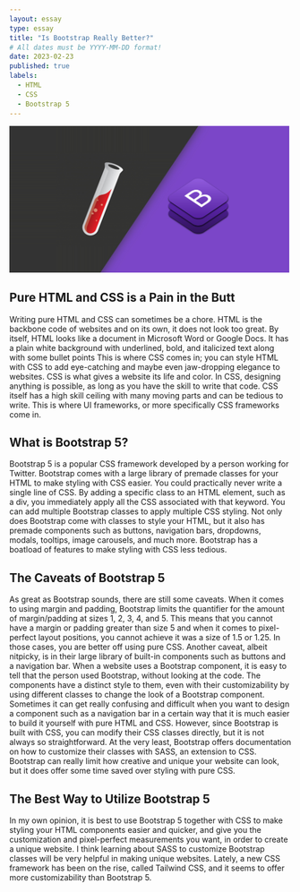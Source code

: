 ```yaml
---
layout: essay
type: essay
title: "Is Bootstrap Really Better?"
# All dates must be YYYY-MM-DD format!
date: 2023-02-23
published: true
labels:
  - HTML
  - CSS
  - Bootstrap 5
---
```


<img width="500px" class="mx-auto" src="../img/image.jpg">

## Pure HTML and CSS is a Pain in the Butt

Writing pure HTML and CSS can sometimes be a chore. HTML is the backbone code of websites and on its own, it does not look too great. By itself, HTML looks like a document in Microsoft Word or Google Docs. It has a plain white background with underlined, bold, and italicized text along with some bullet points This is where CSS comes in; you can style HTML with CSS to add eye-catching and maybe even jaw-dropping elegance to websites. CSS is what gives a website its life and color. In CSS, designing anything is possible, as long as you have the skill to write that code. CSS itself has a high skill ceiling with many moving parts and can be tedious to write. This is where UI frameworks, or more specifically CSS frameworks come in.

## What is Bootstrap 5?

Bootstrap 5 is a popular CSS framework developed by a person working for Twitter. Bootstrap comes with a large library of premade classes for your HTML to make styling with CSS easier. You could practically never write a single line of CSS. By adding a specific class to an HTML element, such as a div, you immediately apply all the CSS associated with that keyword. You can add multiple Bootstrap classes to apply multiple CSS styling. Not only does Bootstrap come with classes to style your HTML, but it also has premade components such as buttons, navigation bars, dropdowns, modals, tooltips, image carousels, and much more. Bootstrap has a boatload of features to make styling with CSS less tedious.

## The Caveats of Bootstrap 5

As great as Bootstrap sounds, there are still some caveats. When it comes to using margin and padding, Bootstrap limits the quantifier for the amount of margin/padding at sizes 1, 2, 3, 4, and 5. This means that you cannot have a margin or padding greater than size 5 and when it comes to pixel-perfect layout positions, you cannot achieve it was a size of 1.5 or 1.25. In those cases, you are better off using pure CSS. Another caveat, albeit nitpicky, is in their large library of built-in components such as buttons and a navigation bar. When a website uses a Bootstrap component, it is easy to tell that the person used Bootstrap, without looking at the code. The components have a distinct style to them, even with their customizability by using different classes to change the look of a Bootstrap component. Sometimes it can get really confusing and difficult when you want to design a component such as a navigation bar in a certain way that it is much easier to build it yourself with pure HTML and CSS. However, since Bootstrap is built with CSS, you can modify their CSS classes directly, but it is not always so straightforward. At the very least, Bootstrap offers documentation on how to customize their classes with SASS, an extension to CSS. Bootstrap can really limit how creative and unique your website can look, but it does offer some time saved over styling with pure CSS.

## The Best Way to Utilize Bootstrap 5

In my own opinion, it is best to use Bootstrap 5 together with CSS to make styling your HTML components easier and quicker, and give you the customization and pixel-perfect measurements you want, in order to create a unique website. I think learning about SASS to customize Bootstrap classes will be very helpful in making unique websites. Lately, a new CSS framework has been on the rise, called Tailwind CSS, and it seems to offer more customizability than Bootstrap 5.
